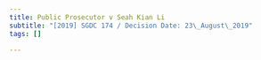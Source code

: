 ```yaml
---
title: Public Prosecutor v Seah Kian Li
subtitle: "[2019] SGDC 174 / Decision Date: 23\_August\_2019"
tags: []

---
```

